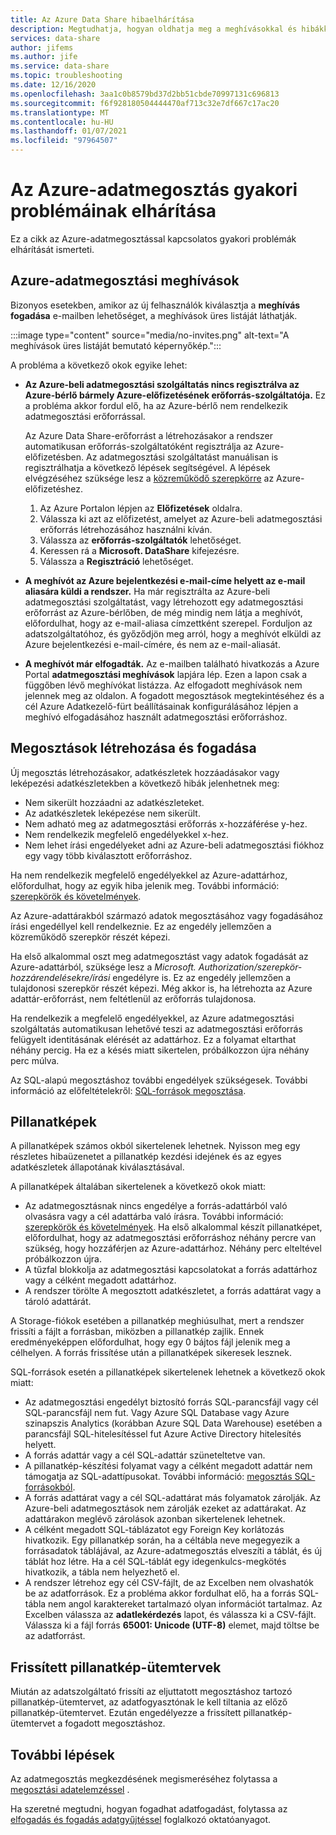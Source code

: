 ```yaml
---
title: Az Azure Data Share hibaelhárítása
description: Megtudhatja, hogyan oldhatja meg a meghívásokkal és hibákkal kapcsolatos problémákat, amikor adatmegosztásokat hoz létre vagy fogad az Azure-adatmegosztásban.
services: data-share
author: jifems
ms.author: jife
ms.service: data-share
ms.topic: troubleshooting
ms.date: 12/16/2020
ms.openlocfilehash: 3aa1c0b8579bd37d2bb51cbde70997131c696813
ms.sourcegitcommit: f6f928180504444470af713c32e7df667c17ac20
ms.translationtype: MT
ms.contentlocale: hu-HU
ms.lasthandoff: 01/07/2021
ms.locfileid: "97964507"
---
```

# <a name="troubleshoot-common-problems-in-azure-data-share"></a>Az Azure-adatmegosztás gyakori problémáinak elhárítása 

Ez a cikk az Azure-adatmegosztással kapcsolatos gyakori problémák elhárítását ismerteti. 

## <a name="azure-data-share-invitations"></a>Azure-adatmegosztási meghívások 

Bizonyos esetekben, amikor az új felhasználók kiválasztja a **meghívás fogadása** e-mailben lehetőséget, a meghívások üres listáját láthatják. 

:::image type="content" source="media/no-invites.png" alt-text="A meghívások üres listáját bemutató képernyőkép.":::

A probléma a következő okok egyike lehet:

* **Az Azure-beli adatmegosztási szolgáltatás nincs regisztrálva az Azure-bérlő bármely Azure-előfizetésének erőforrás-szolgáltatója.** Ez a probléma akkor fordul elő, ha az Azure-bérlő nem rendelkezik adatmegosztási erőforrással. 

    Az Azure Data Share-erőforrást a létrehozásakor a rendszer automatikusan erőforrás-szolgáltatóként regisztrálja az Azure-előfizetésben. Az adatmegosztási szolgáltatást manuálisan is regisztrálhatja a következő lépések segítségével. A lépések elvégzéséhez szüksége lesz a [közreműködő szerepkörre](../role-based-access-control/built-in-roles.md#contributor) az Azure-előfizetéshez. 

    1. Az Azure Portalon lépjen az **Előfizetések** oldalra.
    1. Válassza ki azt az előfizetést, amelyet az Azure-beli adatmegosztási erőforrás létrehozásához használni kíván.
    1. Válassza az **erőforrás-szolgáltatók** lehetőséget.
    1. Keressen rá a **Microsoft. DataShare** kifejezésre.
    1. Válassza a **Regisztráció** lehetőséget.

* **A meghívót az Azure bejelentkezési e-mail-címe helyett az e-mail aliasára küldi a rendszer.** Ha már regisztrálta az Azure-beli adatmegosztási szolgáltatást, vagy létrehozott egy adatmegosztási erőforrást az Azure-bérlőben, de még mindig nem látja a meghívót, előfordulhat, hogy az e-mail-aliasa címzettként szerepel. Forduljon az adatszolgáltatóhoz, és győződjön meg arról, hogy a meghívót elküldi az Azure bejelentkezési e-mail-címére, és nem az e-mail-aliasát.

* **A meghívót már elfogadták.** Az e-mailben található hivatkozás a Azure Portal **adatmegosztási meghívások** lapjára lép. Ezen a lapon csak a függőben lévő meghívókat listázza. Az elfogadott meghívások nem jelennek meg az oldalon. A fogadott megosztások megtekintéséhez és a cél Azure Adatkezelő-fürt beállításainak konfigurálásához lépjen a meghívó elfogadásához használt adatmegosztási erőforráshoz.

## <a name="creating-and-receiving-shares"></a>Megosztások létrehozása és fogadása

Új megosztás létrehozásakor, adatkészletek hozzáadásakor vagy leképezési adatkészletekben a következő hibák jelenhetnek meg:

* Nem sikerült hozzáadni az adatkészleteket.
* Az adatkészletek leképezése nem sikerült.
* Nem adható meg az adatmegosztási erőforrás x-hozzáférése y-hez.
* Nem rendelkezik megfelelő engedélyekkel x-hez.
* Nem lehet írási engedélyeket adni az Azure-beli adatmegosztási fiókhoz egy vagy több kiválasztott erőforráshoz.

Ha nem rendelkezik megfelelő engedélyekkel az Azure-adattárhoz, előfordulhat, hogy az egyik hiba jelenik meg. További információ: [szerepkörök és követelmények](concepts-roles-permissions.md). 

Az Azure-adattárakból származó adatok megosztásához vagy fogadásához írási engedéllyel kell rendelkeznie. Ez az engedély jellemzően a közreműködő szerepkör részét képezi. 

Ha első alkalommal oszt meg adatmegosztást vagy adatok fogadását az Azure-adattárból, szüksége lesz a *Microsoft. Authorization/szerepkör-hozzárendelésekre/írási* engedélyre is. Ez az engedély jellemzően a tulajdonosi szerepkör részét képezi. Még akkor is, ha létrehozta az Azure adattár-erőforrást, nem feltétlenül az erőforrás tulajdonosa. 

Ha rendelkezik a megfelelő engedélyekkel, az Azure adatmegosztási szolgáltatás automatikusan lehetővé teszi az adatmegosztási erőforrás felügyelt identitásának elérését az adattárhoz. Ez a folyamat eltarthat néhány percig. Ha ez a késés miatt sikertelen, próbálkozzon újra néhány perc múlva.

Az SQL-alapú megosztáshoz további engedélyek szükségesek. További információ az előfeltételekről: [SQL-források megosztása](how-to-share-from-sql.md).

## <a name="snapshots"></a>Pillanatképek
A pillanatképek számos okból sikertelenek lehetnek. Nyisson meg egy részletes hibaüzenetet a pillanatkép kezdési idejének és az egyes adatkészletek állapotának kiválasztásával. 

A pillanatképek általában sikertelenek a következő okok miatt:

* Az adatmegosztásnak nincs engedélye a forrás-adattárból való olvasásra vagy a cél adattárba való írásra. További információ: [szerepkörök és követelmények](concepts-roles-permissions.md). Ha első alkalommal készít pillanatképet, előfordulhat, hogy az adatmegosztási erőforráshoz néhány percre van szükség, hogy hozzáférjen az Azure-adattárhoz. Néhány perc elteltével próbálkozzon újra.
* A tűzfal blokkolja az adatmegosztási kapcsolatokat a forrás adattárhoz vagy a célként megadott adattárhoz.
* A rendszer törölte A megosztott adatkészletet, a forrás adattárat vagy a tároló adattárát.

A Storage-fiókok esetében a pillanatkép meghiúsulhat, mert a rendszer frissíti a fájlt a forrásban, miközben a pillanatkép zajlik. Ennek eredményeképpen előfordulhat, hogy egy 0 bájtos fájl jelenik meg a célhelyen. A forrás frissítése után a pillanatképek sikeresek lesznek.

SQL-források esetén a pillanatképek sikertelenek lehetnek a következő okok miatt:

* Az adatmegosztási engedélyt biztosító forrás SQL-parancsfájl vagy cél SQL-parancsfájl nem fut. Vagy Azure SQL Database vagy Azure szinapszis Analytics (korábban Azure SQL Data Warehouse) esetében a parancsfájl SQL-hitelesítéssel fut Azure Active Directory hitelesítés helyett.  
* A forrás adattár vagy a cél SQL-adattár szüneteltetve van.
* A pillanatkép-készítési folyamat vagy a célként megadott adattár nem támogatja az SQL-adattípusokat. További információ: [megosztás SQL-forrásokból](how-to-share-from-sql.md#supported-data-types).
* A forrás adattárat vagy a cél SQL-adattárat más folyamatok zárolják. Az Azure-beli adatmegosztások nem zárolják ezeket az adattárakat. Az adattárakon meglévő zárolások azonban sikertelenek lehetnek.
* A célként megadott SQL-táblázatot egy Foreign Key korlátozás hivatkozik. Egy pillanatkép során, ha a céltábla neve megegyezik a forrásadatok táblájával, az Azure-adatmegosztás elveszíti a táblát, és új táblát hoz létre. Ha a cél SQL-táblát egy idegenkulcs-megkötés hivatkozik, a tábla nem helyezhető el.
* A rendszer létrehoz egy cél CSV-fájlt, de az Excelben nem olvashatók be az adatforrások. Ez a probléma akkor fordulhat elő, ha a forrás SQL-tábla nem angol karaktereket tartalmazó olyan információt tartalmaz. Az Excelben válassza az **adatlekérdezés** lapot, és válassza ki a CSV-fájlt. Válassza ki a fájl forrás **65001: Unicode (UTF-8)** elemet, majd töltse be az adatforrást.

## <a name="updated-snapshot-schedules"></a>Frissített pillanatkép-ütemtervek
Miután az adatszolgáltató frissíti az eljuttatott megosztáshoz tartozó pillanatkép-ütemtervet, az adatfogyasztónak le kell tiltania az előző pillanatkép-ütemtervet. Ezután engedélyezze a frissített pillanatkép-ütemtervet a fogadott megosztáshoz. 

## <a name="next-steps"></a>További lépések

Az adatmegosztás megkezdésének megismeréséhez folytassa a [megosztási adatelemzéssel](share-your-data.md) . 

Ha szeretné megtudni, hogyan fogadhat adatfogadást, folytassa az [elfogadás és fogadás adatgyűjtéssel](subscribe-to-data-share.md) foglalkozó oktatóanyagot.
